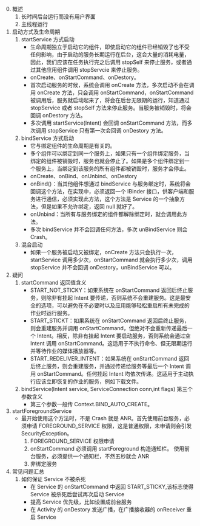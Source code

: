 0. 概述
    1. 长时间后台运行而没有用户界面
    2. 主线程运行
1. 启动方式及生命周期
    1. startService 方式启动
        - 生命周期独立于启动它的组件，即使启动它的组件已经销毁了也不受任何影响，由于启动的服务长期运行在后台，这会大量的消耗电量，因此，我们应该在任务执行完之后调用 stopSelf 来停止服务，或者通过其他应用组件调用 stopServcie 来停止服务。
        - onCreate、onStartCommand、onDestory。
        - 首次启动服务的时候，系统会调用 onCreate 方法，多次启动不会在调用 onCreate 方法，只会调用 onStartCommand，onStartCommand 被调用后，服务就启动起来了，将会在后台无限期的运行，知道通过 stopService 或者 stopSelf 方法来停止服务。当服务被销毁时，将会回调 onDestory 方法。
        - 多次调用 startService(Intent) 会回调 onStartCommand 方法，而多次调用 stopService 只有第一次会回调 onDestory 方法。
    2. bindService 方式启动
        - 它与绑定组件的生命周期是有关的。
        - 多个组件可以绑定到同一个服务上，如果只有一个组件绑定服务，当绑定的组件被销毁时，服务也就会停止了。如果是多个组件绑定到一个服务上，当绑定到该服务的所有组件都被销毁时，服务才会停止。
        - onCreate、onBind、onUnbind、onDestory
        - onBind()：当其他组件想通过 bindService 与服务绑定时，系统将会回调这个方法，在实现中，必须返回一个 IBinder 接口，供客户端和服务进行通信，必须实现此方法，这个方法是 Service 的一个抽象方法，但是如果不允许绑定，返回 null 就好了。
        - onUnbind：当所有与服务绑定的组件都解除绑定时，就会调用此方法。
        - 多次 bindService 并不会回调任何方法，多次 unBindService 则会 Crash。
    3. 混合启动
        - 如果一个服务被启动又被绑定，onCreate 方法只会执行一次，startService 调用多少次，onStartCommand 就会执行多少次，调用 stopService 并不会回调 onDestory，unBindService 可以。
2. 疑问
    1. startCommand 返回值含义
        - START_NOT_STICKY：如果系统在 onStartCommand 返回后终止服务，则除非有挂起 Intent 要传递，否则系统不会重建服务。这是最安全的选项，可以避免在不必要时以及应用能够轻松重启所有未完成的作业时运行服务。
        - START_STICKT：如果系统在 onStartCommand 返回后终止服务，则会重建服务并调用 onStartCommand，但绝对不会重新传递最后一个 Intent。相反，除非有挂起 Intent 要启动服务，否则系统会通过空 Intent 调用 onStartCommand。这适用于不执行命令、但无限期运行并等待作业的媒体播放器等。
        - START_REDELIVER_INTENT：如果系统在 onStartCommand 返回后终止服务，则会重建服务，并通过传递给服务等最后一个 Intent 调用 onStartCommand。任何挂起 Intent 均依次传递。这适用于主动执行应该立即恢复的作业的服务，例如下载文件。
    2. bindService(Intent service, ServiceConnection conn,int flags) 第三个参数含义
        - 第三个参数一般传 Context.BIND_AUTO_CREATE。
3. startForegroundService
    - 最开始使用这个方法时，不是 Crash 就是 ANR。首先使用前台服务，必须申请 FOREGROUND_SERVICE 权限，这是普通权限，未申请则会引发 SecurityException。
        1. FOREGROUND_SERVICE 权限申请
        2. onStartCommand 必须调用 startForeground 构造通知栏。 使用前台服务，必须提供一个通知栏，不然五秒就会 ANR
        3. 非绑定服务
4. 常见问题汇总
    1. 如何保证 Service 不被杀死
        - 在 Service 的 onStartCommand 中返回 START_STICKY,该标志使得 Service 被杀死后尝试再次启动 Service
        - 提高 Service 优先级，比如设置成前台服务
        - 在 Activity 的 onDestory 发送广播，在广播接收器的 onReceiver 重启 Service